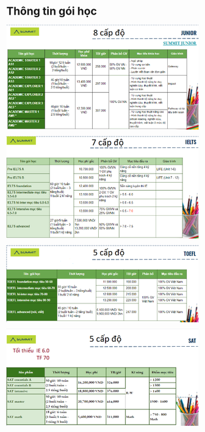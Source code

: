 # Thông tin gói học

![](../../.gitbook/assets/ju%20%281%29.png)



![](../../.gitbook/assets/ie.png)

![](../../.gitbook/assets/tf%20%281%29.png)

![](../../.gitbook/assets/sat%20%281%29.png)



